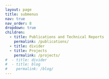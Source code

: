 ```yaml
---
layout: page
title: submenus
nav: true
nav_order: 8
dropdown: true
children:
  - title: Publications and Technical Reports
    permalink: /publications/
  - title: divider
  - title: Projects
    permalink: /projects/
#  - title: divider
#  - title: blog
#    permalink: /blog/
---
```

